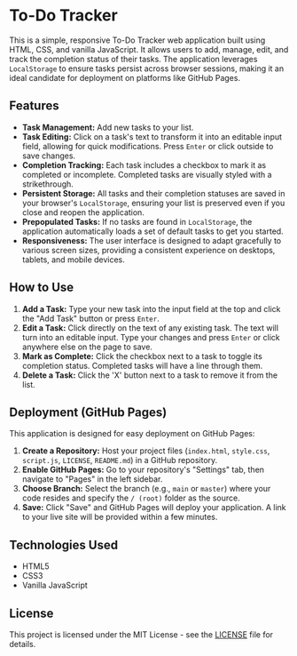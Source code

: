 # To-Do Tracker

This is a simple, responsive To-Do Tracker web application built using HTML, CSS, and vanilla JavaScript. It allows users to add, manage, edit, and track the completion status of their tasks. The application leverages `LocalStorage` to ensure tasks persist across browser sessions, making it an ideal candidate for deployment on platforms like GitHub Pages.

## Features

*   **Task Management:** Add new tasks to your list.
*   **Task Editing:** Click on a task's text to transform it into an editable input field, allowing for quick modifications. Press `Enter` or click outside to save changes.
*   **Completion Tracking:** Each task includes a checkbox to mark it as completed or incomplete. Completed tasks are visually styled with a strikethrough.
*   **Persistent Storage:** All tasks and their completion statuses are saved in your browser's `LocalStorage`, ensuring your list is preserved even if you close and reopen the application.
*   **Prepopulated Tasks:** If no tasks are found in `LocalStorage`, the application automatically loads a set of default tasks to get you started.
*   **Responsiveness:** The user interface is designed to adapt gracefully to various screen sizes, providing a consistent experience on desktops, tablets, and mobile devices.

## How to Use

1.  **Add a Task:** Type your new task into the input field at the top and click the "Add Task" button or press `Enter`.
2.  **Edit a Task:** Click directly on the text of any existing task. The text will turn into an editable input. Type your changes and press `Enter` or click anywhere else on the page to save.
3.  **Mark as Complete:** Click the checkbox next to a task to toggle its completion status. Completed tasks will have a line through them.
4.  **Delete a Task:** Click the 'X' button next to a task to remove it from the list.

## Deployment (GitHub Pages)

This application is designed for easy deployment on GitHub Pages:

1.  **Create a Repository:** Host your project files (`index.html`, `style.css`, `script.js`, `LICENSE`, `README.md`) in a GitHub repository.
2.  **Enable GitHub Pages:** Go to your repository's "Settings" tab, then navigate to "Pages" in the left sidebar.
3.  **Choose Branch:** Select the branch (e.g., `main` or `master`) where your code resides and specify the `/ (root)` folder as the source.
4.  **Save:** Click "Save" and GitHub Pages will deploy your application. A link to your live site will be provided within a few minutes.

## Technologies Used

*   HTML5
*   CSS3
*   Vanilla JavaScript

## License

This project is licensed under the MIT License - see the [LICENSE](LICENSE) file for details.
